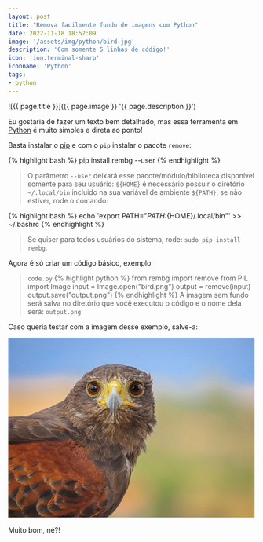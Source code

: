 ```yaml
---
layout: post
title: "Remova facilmente fundo de imagens com Python"
date: 2022-11-18 18:52:09
image: '/assets/img/python/bird.jpg'
description: 'Com somente 5 linhas de código!'
icon: 'ion:terminal-sharp'
iconname: 'Python'
tags:
- python
---
```


![{{ page.title }}]({{ page.image }} '{{ page.description }}')

Eu gostaria de fazer um texto bem detalhado, mas essa ferramenta em [Python](https://terminalroot.com.br/tags#python) é muito simples e direta ao ponto!

Basta instalar o [pip](https://pypi.org/project/pip/) e com o `pip` instalar o pacote `remove`:

{% highlight bash %}
pip install rembg --user
{% endhighlight %}
> O parâmetro `--user` deixará esse pacote/módulo/biblioteca disponível somente para seu usuário: `${HOME}` é necessário possuir o diretório `~/.local/bin` incluido na sua variável de ambiente `${PATH}`, se não estiver, rode o comando: 

{% highlight bash %}
echo 'export PATH="${PATH}:${HOME}/.local/bin"' >> ~/.bashrc
{% endhighlight %}
> Se quiser para todos usuários do sistema, rode: `sudo pip install rembg`.


Agora é só criar um código básico, exemplo:

> `code.py`
{% highlight python %}
from rembg import remove
from PIL import Image
input = Image.open("bird.png")
output = remove(input)
output.save("output.png")
{% endhighlight %}
> A imagem sem fundo será salva no diretório que você executou o código e o nome dela será: `output.png`

Caso queria testar com a imagem desse exemplo, salve-a:

![bird.png](/assets/img/python/bird.png) 

Muito bom, né?!



